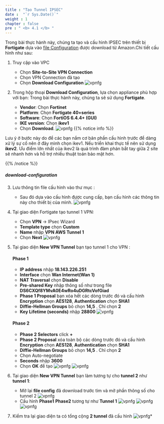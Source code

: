 ```yaml
---
title : "Tạo Tunnel IPSEC"
date :  "`r Sys.Date()`" 
weight : 1 
chapter : false
pre : " <b> 4.1 </b> "
---
```




Trong bài thực hành này, chúng ta tạo và cấu hình IPSEC trên thiết bị **Fortigate** dựa vào [file Configuration](#download-configuration) được download từ Amazon.Chi tiết cấu hình như sau:

1.	Truy cập vào VPC
    -   Chọn **Site-to-Site VPN Connection**
    -   Chọn VPN Connection đã tạo
    -   Chọn **Download Configuration**
    ![vpnfg](/images/4.vpnsitetositefortigate/001-vpnfg.png)


2.	Trong hộp thoại **Download Configuration**, lựa chọn appliance phù hợp với bạn: Trong bài thực hành này, chúng ta sẽ sử dụng **Fortigate**.
    -   **Vendor**: Chọn **Fortinet**
    -   **Platform**: Chọn **Fortigate 40+series**
    -   **Software**: Chọn **FortiOS 6.4.4+ (GUI)**
    -   **IKE version**: Chọn **ikev1**
    -   Chọn **Download**.
    ![vpnfg](/images/4.vpnsitetositefortigate/002-vpnfg.png)
{{% notice info %}}

Lưu ý ở bước này do để các bạn nắm cơ bản phần cấu hình trước để dàng xử lý sự cố nên ở đây mình chọn ikev1. Nếu triển khai thực tế nên sử dụng **ikev2**. Ưu điểm lớn nhất của ikev2 là quá trình đàm phán bắt tay giữa 2 site sẽ nhanh hơn và hỗ trợ nhiều thuật toán bảo mật hơn.

{{% /notice %}}


##### download-configuration
3.	Lưu thông tin file cấu hình vào thư mục :
    -   Sau đó dựa vào cấu hình được cung cấp, bạn cấu hình các thông tin này cho thiết bị của mình.
    ![vpnfg](/images/4.vpnsitetositefortigate/003-vpnfg.png)

4.	Tại giao diện Fortigate tạo tunnel 1 VPN:
    -   Chọn **VPN** -> IPsec Wizard
    -   **Template type** chọn **Custom**
    -   **Name** nhập **VPN AWS Tunnel 1**
    -   Chọn **Next**
    ![vpnfg](/images/4.vpnsitetositefortigate/004-vpnfg.png)

5.	Tại giao diện **New VPN Tunnel** bạn tạo tunnel 1 cho VPN :
    #### Phase 1
    -   **IP address** nhập **18.143.226.251**
    -	**Interface** chọn **Wan Internet(Wan 1)**
    -	**NAT Traversal** chọn **Disable**
    -	**Pre-shared Key** nhập thông số như trong file **DS6CXQf8YMvA0E4wRo4uDGRtcVofGiad**
    -	**Phase 1 Proposal** bạn xóa hết các dòng trước đó và cấu hình **Encryption** chọn **AES128**, **Authentication** chọn **SHA1** 
    -	**Diffie-Hellman Groups** bỏ chọn **14,5** . Chỉ chọn **2**
    -	**Key Lifetime (seconds)** nhập **28800**
    ![vpnfg](/images/4.vpnsitetositefortigate/005-vpnfg.png)
    #### Phase 2
    -	**Phase 2 Selectors** click **+**
    -	**Phase 2 Proposal** xóa toàn bộ các dòng trước đó và cấu hình **Encryption** chọn **AES128**, **Authentication** chọn **SHA1**
    -	**Diffie-Hellman Groups** bỏ chọn **14,5** . Chỉ chọn **2** 
    -	Chọn Auto-negotiate
    -	**Seconds** nhập **3600**
    -	Chọn **OK** để tạo
    ![vpnfg](/images/4.vpnsitetositefortigate/006-vpnfg.png)
    ![vpnfg](/images/4.vpnsitetositefortigate/007-vpnfg.png)
6.	Tại giao diện **New VPN Tunnel** bạn làm tương tự cho **tunnel 2** như **tunnel 1**:
    -   Mở lại **file config** đã download trước tìm và mở phần thông số cho tunnel 2
        ![vpnfg](/images/4.vpnsitetositefortigate/008-vpnfg.png)
    -   Cấu hình **Phase1** **Phase2** tương tự như **Tunnel 1**
    ![vpnfg](/images/4.vpnsitetositefortigate/009-vpnfg.png)
    ![vpnfg](/images/4.vpnsitetositefortigate/010-vpnfg.png)
    ![vpnfg](/images/4.vpnsitetositefortigate/011-vpnfg.png)
7.  Kiểm tra lại giao diện ta có tổng cộng **2 tunnel** đã cấu hình
    ![vpnfg](/images/4.vpnsitetositefortigate/012-vpnfg.png)*